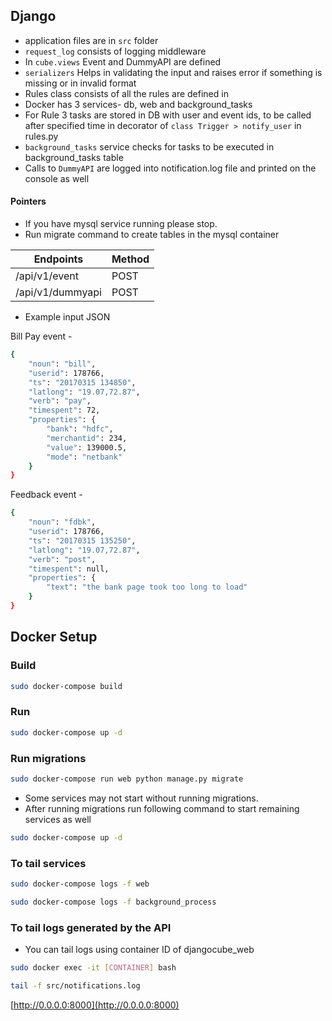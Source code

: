 
## Django
- application files are in `src` folder
- `request_log` consists of logging middleware
- In `cube.views` Event and DummyAPI are defined
- `serializers` Helps in validating the input and raises error if something is missing or in invalid format
- Rules class consists of all the rules are defined in
- Docker has 3 services- db, web and background_tasks
- For Rule 3 tasks are stored in DB with user and event ids, to be called after specified time in decorator of `class Trigger > notify_user` in rules.py
- `background_tasks` service checks for tasks to be executed in background_tasks table
- Calls to `DummyAPI` are logged into notification.log file and printed on the console as well

#### Pointers
- If you have mysql service running please stop. 
- Run migrate command to create tables in the mysql container

|       Endpoints    |Method          |
|-------------------|-----------------|
|/api/v1/event      |POST             |
|/api/v1/dummyapi      |POST             |

- Example input JSON 

Bill Pay event - 
```bash
{
    "noun": "bill",
    "userid": 178766,
    "ts": "20170315 134850",
    "latlong": "19.07,72.87",
    "verb": "pay",
    "timespent": 72,
    "properties": {
        "bank": "hdfc",
        "merchantid": 234,
        "value": 139000.5,
        "mode": "netbank"
    }
}
```

Feedback event - 
```bash
{
    "noun": "fdbk",
    "userid": 178766,
    "ts": "20170315 135250",
    "latlong": "19.07,72.87",
    "verb": "post",
    "timespent": null,
    "properties": {
        "text": "the bank page took too long to load"
    }
}
```
## Docker Setup

### Build
```bash
sudo docker-compose build
```
### Run
```bash
sudo docker-compose up -d
```
### Run migrations
```bash
sudo docker-compose run web python manage.py migrate
```
- Some services may not start without running migrations. 
- After running migrations run following command to start remaining services as well
```bash
sudo docker-compose up -d
```
### To tail services
```bash
sudo docker-compose logs -f web
```
```bash
sudo docker-compose logs -f background_process
```
### To tail logs generated by the API
- You can tail logs using container ID of djangocube_web 
```bash
sudo docker exec -it [CONTAINER] bash
```
```bash
tail -f src/notifications.log
```

[http://0.0.0.0:8000](http://0.0.0.0:8000)
